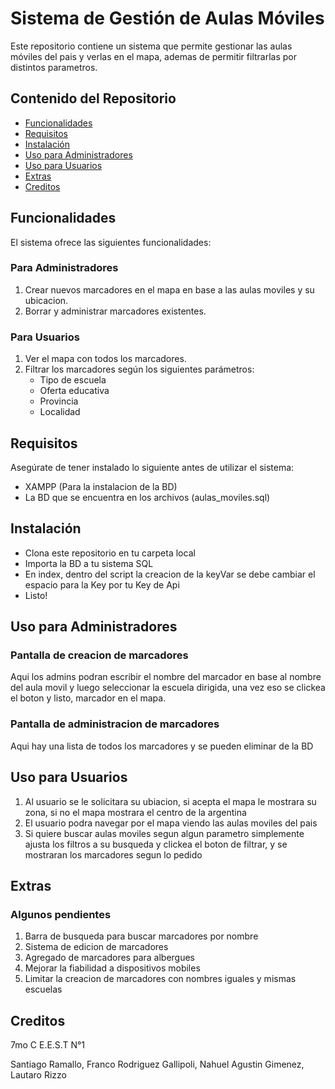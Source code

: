 # Sistema de Gestión de Aulas Móviles

Este repositorio contiene un sistema que permite gestionar las aulas móviles del pais y verlas en el mapa, ademas de permitir filtrarlas por distintos parametros.

## Contenido del Repositorio

- [Funcionalidades](#funcionalidades)
- [Requisitos](#requisitos)
- [Instalación](#instalación)
- [Uso para Administradores](#uso-para-administradores)
- [Uso para Usuarios](#uso-para-usuarios)
- [Extras](#Extras)
- [Creditos](#Creditos)
 
## Funcionalidades

El sistema ofrece las siguientes funcionalidades:

### Para Administradores

1. Crear nuevos marcadores en el mapa en base a las aulas moviles y su ubicacion.
2. Borrar y administrar marcadores existentes.

### Para Usuarios

1. Ver el mapa con todos los marcadores.
2. Filtrar los marcadores según los siguientes parámetros:
   - Tipo de escuela
   - Oferta educativa
   - Provincia
   - Localidad

## Requisitos

Asegúrate de tener instalado lo siguiente antes de utilizar el sistema:

- XAMPP (Para la instalacion de la BD)
- La BD que se encuentra en los archivos (aulas_moviles.sql)

## Instalación

- Clona este repositorio en tu carpeta local
- Importa la BD a tu sistema SQL
- En index, dentro del script la creacion de la keyVar se debe cambiar el espacio para la Key por tu Key de Api
- Listo!

## Uso para Administradores

### Pantalla de creacion de marcadores

Aqui los admins podran escribir el nombre del marcador en base al nombre del aula movil y luego seleccionar la escuela dirigida, una vez eso se clickea el boton y listo, marcador en el mapa.

### Pantalla de administracion de marcadores

Aqui hay una lista de todos los marcadores y se pueden eliminar de la BD

## Uso para Usuarios

1. Al usuario se le solicitara su ubiacion, si acepta el mapa le mostrara su zona, si no el mapa mostrara el centro de la argentina
2. El usuario podra navegar por el mapa viendo las aulas moviles del pais
3. Si quiere buscar aulas moviles segun algun parametro simplemente ajusta los filtros a su busqueda y clickea el boton de filtrar, y se mostraran los marcadores segun lo pedido

## Extras

### Algunos pendientes

1. Barra de busqueda para buscar marcadores por nombre
2. Sistema de edicion de marcadores
3. Agregado de marcadores para albergues
4. Mejorar la fiabilidad a dispositivos mobiles
5. Limitar la creacion de marcadores con nombres iguales y mismas escuelas

## Creditos

7mo C E.E.S.T N°1

Santiago Ramallo, Franco Rodriguez Gallipoli, Nahuel Agustin Gimenez, Lautaro Rizzo
